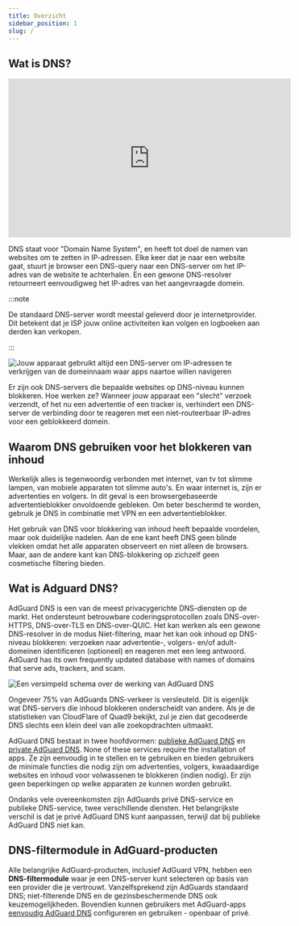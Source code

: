 ```yaml
---
title: Overzicht
sidebar_position: 1
slug: /
---
```


## Wat is DNS?

<iframe width="560" height="315" class="youtube-video" src="https://www.youtube-nocookie.com/embed/MSp7Ki03-LI" title="YouTube-videospeler" frameborder="0" allow="accelerometer; autoplay; clipboard-write; encrypted-media; gyroscope; picture-in-picture" allowfullscreen></iframe>

DNS staat voor "Domain Name System", en heeft tot doel de namen van websites om te zetten in IP-adressen. Elke keer dat je naar een website gaat, stuurt je browser een DNS-query naar een DNS-server om het IP-adres van de website te achterhalen. En een gewone DNS-resolver retourneert eenvoudigweg het IP-adres van het aangevraagde domein.

:::note

De standaard DNS-server wordt meestal geleverd door je internetprovider. Dit betekent dat je ISP jouw online activiteiten kan volgen en logboeken aan derden kan verkopen.

:::

![Jouw apparaat gebruikt altijd een DNS-server om IP-adressen te verkrijgen van de domeinnaam waar apps naartoe willen navigeren](https://cdn.adtidy.org/content/blog/articles/dns-cbs/scr1.png)

Er zijn ook DNS-servers die bepaalde websites op DNS-niveau kunnen blokkeren. Hoe werken ze? Wanneer jouw apparaat een "slecht" verzoek verzendt, of het nu een advertentie of een tracker is, verhindert een DNS-server de verbinding door te reageren met een niet-routeerbaar IP-adres voor een geblokkeerd domein.

## Waarom DNS gebruiken voor het blokkeren van inhoud

Werkelijk alles is tegenwoordig verbonden met internet, van tv tot slimme lampen, van mobiele apparaten tot slimme auto's. En waar internet is, zijn er advertenties en volgers. In dit geval is een browsergebaseerde advertentieblokker onvoldoende gebleken. Om beter beschermd te worden, gebruik je DNS in combinatie met VPN en een advertentieblokker.

Het gebruik van DNS voor blokkering van inhoud heeft bepaalde voordelen, maar ook duidelijke nadelen. Aan de ene kant heeft DNS geen blinde vlekken omdat het alle apparaten observeert en niet alleen de browsers. Maar, aan de andere kant kan DNS-blokkering op zichzelf geen cosmetische filtering bieden.

## Wat is Adguard DNS?

AdGuard DNS is een van de meest privacygerichte DNS-diensten op de markt. Het ondersteunt betrouwbare coderingsprotocollen zoals DNS-over-HTTPS, DNS-over-TLS en DNS-over-QUIC. Het kan werken als een gewone DNS-resolver in de modus Niet-filtering, maar het kan ook inhoud op DNS-niveau blokkeren: verzoeken naar advertentie-, volgers- en/of adult-domeinen identificeren (optioneel) en reageren met een leeg antwoord. AdGuard has its own frequently updated database with names of domains that serve ads, trackers, and scam.

![Een versimpeld schema over de werking van AdGuard DNS](https://cdn.adtidy.org/public/Adguard/Blog/scr2.png)

Ongeveer 75% van AdGuards DNS-verkeer is versleuteld. Dit is eigenlijk wat DNS-servers die inhoud blokkeren onderscheidt van andere. Als je de statistieken van CloudFlare of Quad9 bekijkt, zul je zien dat gecodeerde DNS slechts een klein deel van alle zoekopdrachten uitmaakt.

AdGuard DNS bestaat in twee hoofdvormen: [publieke AdGuard DNS](public-dns/overview) en [private AdGuard DNS](private-dns/overview). None of these services require the installation of apps. Ze zijn eenvoudig in te stellen en te gebruiken en bieden gebruikers de minimale functies die nodig zijn om advertenties, volgers, kwaadaardige websites en inhoud voor volwassenen te blokkeren (indien nodig). Er zijn geen beperkingen op welke apparaten ze kunnen worden gebruikt.

Ondanks vele overeenkomsten zijn AdGuards privé DNS-service en publieke DNS-service, twee verschillende diensten. Het belangrijkste verschil is dat je privé AdGuard DNS kunt aanpassen, terwijl dat bij publieke AdGuard DNS niet kan.

## DNS-filtermodule in AdGuard-producten

Alle belangrijke AdGuard-producten, inclusief AdGuard VPN, hebben een **DNS-filtermodule** waar je een DNS-server kunt selecteren op basis van een provider die je vertrouwt. Vanzelfsprekend zijn AdGuards standaard DNS; niet-filterende DNS en de gezinsbeschermende DNS ook keuzemogelijkheden. Bovendien kunnen gebruikers met AdGuard-apps [eenvoudig AdGuard DNS](https://adguard-dns.io/public-dns.html) configureren en gebruiken - openbaar of privé.
